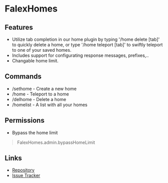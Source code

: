 # FalexHomes

## Features
- Utilize tab completion in our home plugin by typing '/home delete [tab]' to quickly delete a home, or type '/home teleport [tab]' to swiftly teleport to one of your saved homes.
- Includes support for configurating response messages, prefixes,..
-  Changable home limit.


## Commands
- /sethome <name> - Create a new home
- /home <name> - Teleport to a home
- /delhome <name> - Delete a home
- /homelist - A list with all your homes

## Permissions
- Bypass the home limit
> FalexHomes.admin.bypassHomeLimit

## Links
- [Repository](https://github.com/Alex-265/FalexHomes)
- [Issue Tracker](https://github.com/Alex-265/FalexHomes/issues)
